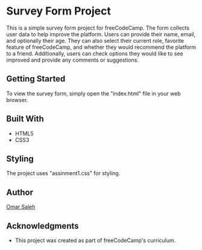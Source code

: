 # Survey Form Project

This is a simple survey form project for freeCodeCamp. The form collects user data to help improve the platform. Users can provide their name, email, and optionally their age. They can also select their current role, favorite feature of freeCodeCamp, and whether they would recommend the platform to a friend. Additionally, users can check options they would like to see improved and provide any comments or suggestions.

## Getting Started

To view the survey form, simply open the "index.html" file in your web browser.

## Built With

- HTML5
- CSS3

## Styling

The project uses "assinment1.css" for styling.

## Author

[Omar Saleh](https://github.com/MrMariodude)

## Acknowledgments

- This project was created as part of freeCodeCamp's curriculum.
